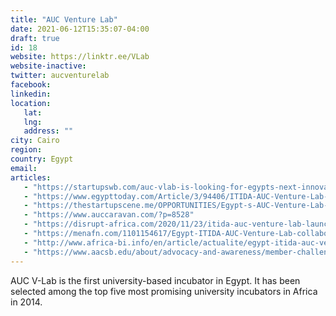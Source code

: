 ```yaml
---
title: "AUC Venture Lab"
date: 2021-06-12T15:35:07-04:00
draft: true
id: 18
website: https://linktr.ee/VLab
website-inactive: 
twitter: aucventurelab
facebook: 
linkedin: 
location: 
   lat: 
   lng: 
   address: ""
city: Cairo
region: 
country: Egypt
email: 
articles:
   - "https://startupswb.com/auc-vlab-is-looking-for-egypts-next-innovators-for-their-startup-accelerator-program.html"
   - "https://www.egypttoday.com/Article/3/94406/ITIDA-AUC-Venture-Lab-Kick-Off-Startup-Launchpad-to-Enrich"
   - "https://thestartupscene.me/OPPORTUNITIES/Egypt-s-AUC-Venture-Lab-ITIDA-Are-Now-Accepting-Application-for-New-Joint-Program"
   - "https://www.auccaravan.com/?p=8528"
   - "https://disrupt-africa.com/2020/11/23/itida-auc-venture-lab-launch-startup-launchpad-to-boost-egyptian-ecosystem/"
   - "https://menafn.com/1101154617/Egypt-ITIDA-AUC-Venture-Lab-collaborate-on-Startup-Launchpad"
   - "http://www.africa-bi.info/en/article/actualite/egypt-itida-auc-venture-lab-kick-off-startup-launchpad-to-enrich-egyptian-entrepreneurship-ecosystem"
   - "https://www.aacsb.edu/about/advocacy-and-awareness/member-challenges/innovations-that-inspire/2020/the-american-university-in-cairo"
---
```

AUC V-Lab is the first university-based incubator in Egypt. It has been selected among the top five most promising university incubators in Africa in 2014.
